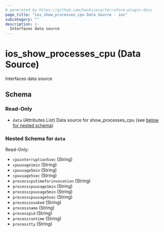 ```yaml
---
# generated by https://github.com/hashicorp/terraform-plugin-docs
page_title: "ios_show_processes_cpu Data Source - ios"
subcategory: ""
description: |-
  Interfaces data source
---
```


# ios_show_processes_cpu (Data Source)

Interfaces data source



<!-- schema generated by tfplugindocs -->
## Schema

### Read-Only

- `data` (Attributes List) Data source for show_processes_cpu (see [below for nested schema](#nestedatt--data))

<a id="nestedatt--data"></a>
### Nested Schema for `data`

Read-Only:

- `cpuinterruption5sec` (String)
- `cpuusage1min` (String)
- `cpuusage5min` (String)
- `cpuusage5sec` (String)
- `processcputimeforinvocation` (String)
- `processcpuusage1min` (String)
- `processcpuusage5min` (String)
- `processcpuusage5sec` (String)
- `processinvoked` (String)
- `processname` (String)
- `processpid` (String)
- `processruntime` (String)
- `processtty` (String)
